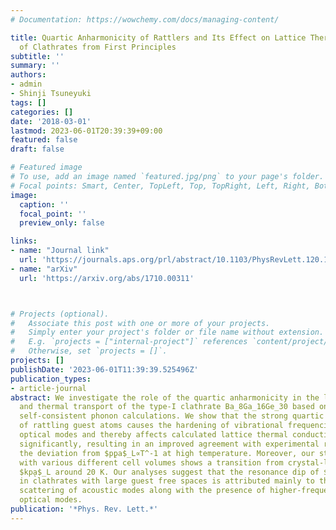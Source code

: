 ```yaml
---
# Documentation: https://wowchemy.com/docs/managing-content/

title: Quartic Anharmonicity of Rattlers and Its Effect on Lattice Thermal Conductivity
  of Clathrates from First Principles
subtitle: ''
summary: ''
authors:
- admin
- Shinji Tsuneyuki
tags: []
categories: []
date: '2018-03-01'
lastmod: 2023-06-01T20:39:39+09:00
featured: false
draft: false

# Featured image
# To use, add an image named `featured.jpg/png` to your page's folder.
# Focal points: Smart, Center, TopLeft, Top, TopRight, Left, Right, BottomLeft, Bottom, BottomRight.
image:
  caption: ''
  focal_point: ''
  preview_only: false

links:
- name: "Journal link"
  url: 'https://journals.aps.org/prl/abstract/10.1103/PhysRevLett.120.105901'
- name: "arXiv"
  url: 'https://arxiv.org/abs/1710.00311'



# Projects (optional).
#   Associate this post with one or more of your projects.
#   Simply enter your project's folder or file name without extension.
#   E.g. `projects = ["internal-project"]` references `content/project/deep-learning/index.md`.
#   Otherwise, set `projects = []`.
projects: []
publishDate: '2023-06-01T11:39:39.525496Z'
publication_types:
- article-journal
abstract: We investigate the role of the quartic anharmonicity in the lattice dynamics
  and thermal transport of the type-I clathrate Ba_8Ga_16Ge_30 based on ab initio
  self-consistent phonon calculations. We show that the strong quartic anharmonicity
  of rattling guest atoms causes the hardening of vibrational frequencies of low-lying
  optical modes and thereby affects calculated lattice thermal conductivities $ąppa$_L
  significantly, resulting in an improved agreement with experimental results including
  the deviation from $p̨pa$_L∝T^-1 at high temperature. Moreover, our static simulations
  with various different cell volumes shows a transition from crystal-like to glasslike
  $kp̨a$_L around 20 K. Our analyses suggest that the resonance dip of $kaą$_L observed
  in clathrates with large guest free spaces is attributed mainly to the strong three-phonon
  scattering of acoustic modes along with the presence of higher-frequency dispersive
  optical modes.
publication: '*Phys. Rev. Lett.*'
---
```

